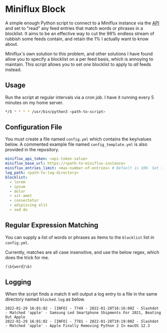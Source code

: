 # Miniflux Block

A simple enough Python script to connect to a Miniflux instance via the [API](https://miniflux.app/docs/api.html) and set to "read" any feed entries that match words or phrases in a blocklist. It aims to be an effective way to cut the 99% endless stream of rubbish some feeds contain, and retain the 1% I actually want to know about.

Miniflux's own solution to this problem, and other solutions I have found allow you to specify a blocklist on a per feed basis, which is annoying to maintain. This script allows you to set _one_ blocklist to apply to _all_ feeds instead.

## Usage

Run the script at regular intervals via a cron job. I have it running every 5 minutes on my home server.

```sh
*/5 * * * * /usr/bin/python3 <path-to-script>
```

## Configuration File

You must create a file named `config.yml` which contains the key/values below. A commented example file named `config_template.yml` is also provided in the repository.

```yaml
miniflux_api_token: <api-token-value>
miniflux_base_url: https://<path-to-miniflux-instance>
miniflux_entries_limit: <max-number-of-entries> # Default is 100. Set to something high like 10000.
log_path: <path-to-log-directory>
blocklist:
  - lorem
  - ipsum
  - dolor
  - sit amet
  - consectetur
  - adipiscing elit
  - sed do
```

## Regular Expression Matching

You can supply a list of words or phrases as items to the `blocklist` list in `config.yml`. 

Currently, matches are all case insensitive, and use the below regex, which does the trick for me.

```python
(\b{word}\b)
```

## Logging

When the script finds a match it will output a log entry to a file in the same directory named `blocked.log` as below.

```log
2022-01-29 16:01:02 - [INFO] - 7749 - 2022-01-28T16:16:00Z - Slashdot - Matched 'apple' - Samsung Led Smartphone Shipments For 2021, Beating Out Apple
2022-01-29 16:01:02 - [INFO] - 7781 - 2022-01-28T19:19:00Z - Slashdot - Matched 'apple' - Apple Finally Removing Python 2 In macOS 12.3
```

